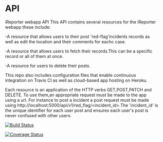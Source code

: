 # API
iReporter webapp API
This API contains several resources for the iReporter webapp these include:

-A resource that allows users to their post 'red-flag'incidents records as well as edit the location and their comments for eachc case.

-A resource that allows users to fetch their records.This can be a specific record or all of them at once.

-A resource for users to delete their posts.

This repo also includes configuration files that enable continuous integration on Travis CI as well as cloud-based app hosting on Heroku.

Each resource is an application of the HTTP verbs GET,POST,PATCH and DELETE.
To use them,an appropriate request must be made to the app using a url.
For instance to post a incident a post request must be made using http://localhost:5000/api/v1/red_flag/<incident_id>.The 'incident_id' is the unique identifier for each user post and ensures each user's post is never confused with other users.

[![Build Status](https://travis-ci.org/Kyppy/API.svg?branch=develop)](https://travis-ci.org/Kyppy/API)

[![Coverage Status](https://coveralls.io/repos/github/Kyppy/API/badge.svg?branch=develop)](https://coveralls.io/github/Kyppy/API?branch=develop)
